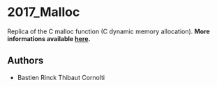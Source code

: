 # 2017_Malloc

Replica of the C malloc function (C dynamic memory allocation).
**More informations available [here](https://en.wikipedia.org/wiki/C_dynamic_memory_allocation).**

## Authors
* Bastien Rinck
Thibaut Cornolti

